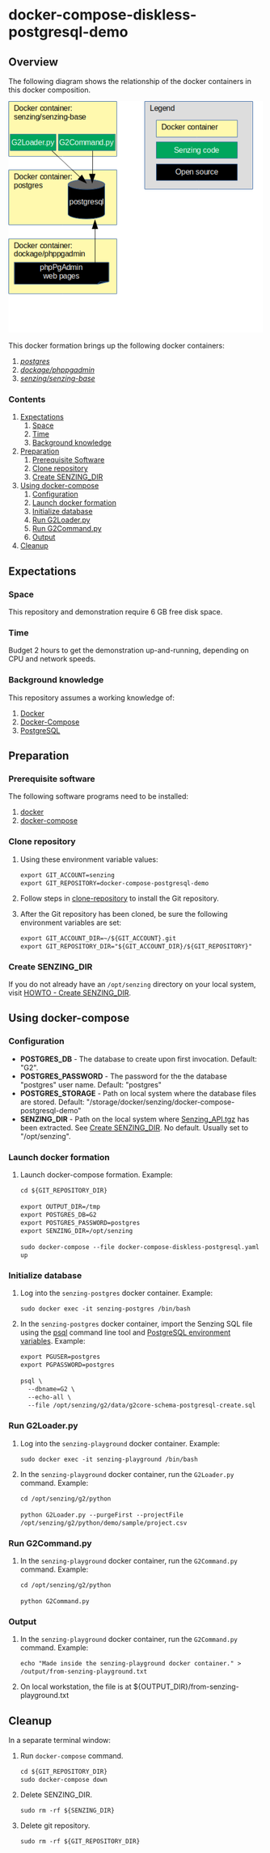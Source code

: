 # docker-compose-diskless-postgresql-demo 

## Overview

The following diagram shows the relationship of the docker containers in this docker composition.

![Image of architecture](architecture.png)

This docker formation brings up the following docker containers:

1. *[postgres](https://hub.docker.com/_/postgres)*
1. *[dockage/phppgadmin](https://hub.docker.com/r/dockage/phppgadmin)*
1. *[senzing/senzing-base](https://github.com/Senzing/senzing-base)*

### Contents

1. [Expectations](#expectations)
    1. [Space](#space)
    1. [Time](#time)
    1. [Background knowledge](#background-knowledge)
1. [Preparation](#preparation)
    1. [Prerequisite Software](#prerequisite-software)
    1. [Clone repository](#clone-repository)
    1. [Create SENZING_DIR](#create-senzing_dir)
1. [Using docker-compose](#using-docker-compose)
    1. [Configuration](#configuration)
    1. [Launch docker formation](#launch-docker-formation)
    1. [Initialize database](#initialize-database)
    1. [Run G2Loader.py](#run-g2loaderpy)
    1. [Run G2Command.py](#run-g2commandpy)
    1. [Output](#output)
1. [Cleanup](#cleanup)

## Expectations

### Space

This repository and demonstration require 6 GB free disk space.

### Time

Budget 2 hours to get the demonstration up-and-running, depending on CPU and network speeds.

### Background knowledge

This repository assumes a working knowledge of:

1. [Docker](https://github.com/Senzing/knowledge-base/blob/master/WHATIS/docker.md)
1. [Docker-Compose](https://github.com/Senzing/knowledge-base/blob/master/WHATIS/docker-compose.md)
1. [PostgreSQL](https://github.com/Senzing/knowledge-base/blob/master/WHATIS/postgresql.md)

## Preparation

### Prerequisite software

The following software programs need to be installed:

1. [docker](https://github.com/Senzing/knowledge-base/blob/master/HOWTO/install-docker.md)
1. [docker-compose](https://github.com/Senzing/knowledge-base/blob/master/HOWTO/install-docker-compose.md)

### Clone repository

1. Using these environment variable values:

    ```console
    export GIT_ACCOUNT=senzing
    export GIT_REPOSITORY=docker-compose-postgresql-demo
    ```

1. Follow steps in [clone-repository](https://github.com/Senzing/knowledge-base/blob/master/HOWTO/clone-repository.md)
   to install the Git repository.

1. After the Git repository has been cloned, be sure the following environment variables are set:

    ```console
    export GIT_ACCOUNT_DIR=~/${GIT_ACCOUNT}.git
    export GIT_REPOSITORY_DIR="${GIT_ACCOUNT_DIR}/${GIT_REPOSITORY}"
    ```

### Create SENZING_DIR

If you do not already have an `/opt/senzing` directory on your local system, visit
[HOWTO - Create SENZING_DIR](https://github.com/Senzing/knowledge-base/blob/master/HOWTO/create-senzing-dir.md).

## Using docker-compose

### Configuration

- **POSTGRES_DB** -
  The database to create upon first invocation. Default: "G2".
- **POSTGRES_PASSWORD** -
  The password for the the database "postgres" user name.
  Default: "postgres"
- **POSTGRES_STORAGE** -
  Path on local system where the database files are stored.
  Default: "/storage/docker/senzing/docker-compose-postgresql-demo"
- **SENZING_DIR** -
  Path on the local system where
  [Senzing_API.tgz](https://s3.amazonaws.com/public-read-access/SenzingComDownloads/Senzing_API.tgz)
  has been extracted.
  See [Create SENZING_DIR](#create-senzing_dir).
  No default.
  Usually set to "/opt/senzing".

### Launch docker formation

1. Launch docker-compose formation.  Example:

    ```console
    cd ${GIT_REPOSITORY_DIR}

    export OUTPUT_DIR=/tmp
    export POSTGRES_DB=G2
    export POSTGRES_PASSWORD=postgres
    export SENZING_DIR=/opt/senzing

    sudo docker-compose --file docker-compose-diskless-postgresql.yaml up
    ```

### Initialize database

1. Log into the `senzing-postgres` docker container.  Example:

    ```console
    sudo docker exec -it senzing-postgres /bin/bash
    ```

1. In the `senzing-postgres` docker container, import the Senzing SQL file using the
   [psql](https://www.postgresql.org/docs/11/app-psql.html) command line tool and
   [PostgreSQL environment variables](https://www.postgresql.org/docs/current/libpq-envars.html).
   Example:

    ```console
    export PGUSER=postgres
    export PGPASSWORD=postgres
    
    psql \
      --dbname=G2 \
      --echo-all \
      --file /opt/senzing/g2/data/g2core-schema-postgresql-create.sql
    ```

### Run G2Loader.py

1. Log into the `senzing-playground` docker container.  Example:

    ```console
    sudo docker exec -it senzing-playground /bin/bash
    ```

1. In the `senzing-playground` docker container, run the `G2Loader.py` command. Example:

    ```console
    cd /opt/senzing/g2/python
    
    python G2Loader.py --purgeFirst --projectFile /opt/senzing/g2/python/demo/sample/project.csv
    ```

### Run G2Command.py

1. In the `senzing-playground` docker container, run the `G2Command.py` command. Example:

    ```console
    cd /opt/senzing/g2/python
    
    python G2Command.py
    ```

### Output

1. In the `senzing-playground` docker container, run the `G2Command.py` command. Example:

    ```console
    echo "Made inside the senzing-playground docker container." > /output/from-senzing-playground.txt
    ```

1. On local workstation, the file is at ${OUTPUT_DIR}/from-senzing-playground.txt

## Cleanup

In a separate terminal window:

1. Run `docker-compose` command.

    ```console
    cd ${GIT_REPOSITORY_DIR}
    sudo docker-compose down
    ```

1. Delete SENZING_DIR.

    ```console
    sudo rm -rf ${SENZING_DIR}
    ```

1. Delete git repository.

    ```console
    sudo rm -rf ${GIT_REPOSITORY_DIR}
    ```
